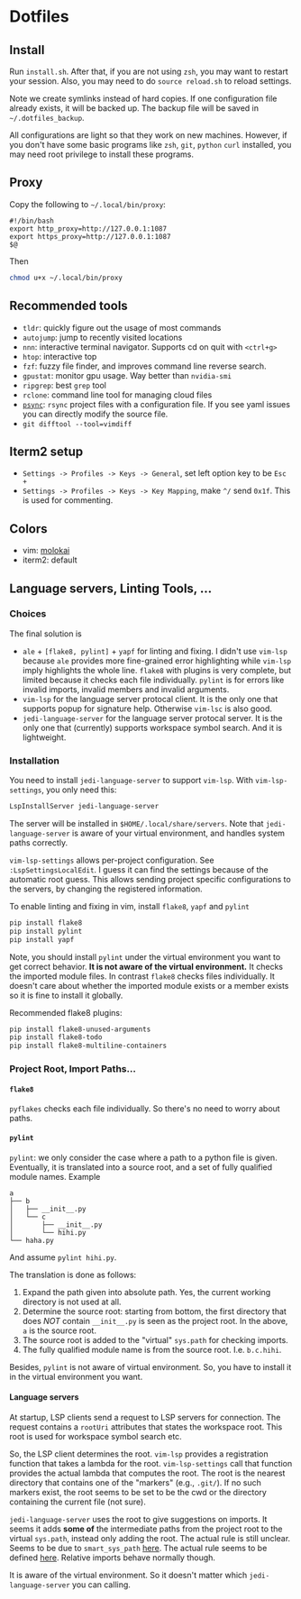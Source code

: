 # Dotfiles

## Install

Run `install.sh`. After that, if you are not using `zsh`, you may want to restart your session. 
Also, you may need to do `source reload.sh` to reload settings.

Note we create symlinks instead of hard copies. If one configuration file already exists, it will be backed up.
The backup file will be saved in `~/.dotfiles_backup`.

All configurations are light so that they work on new machines. 
However, if you don't have some basic programs like `zsh`, `git`, `python` `curl` installed, 
you may need root privilege to install these programs.

## Proxy

Copy the following to `~/.local/bin/proxy`:

```
#!/bin/bash
export http_proxy=http://127.0.0.1:1087
export https_proxy=http://127.0.0.1:1087
$@
```

Then

```bash
chmod u+x ~/.local/bin/proxy
```


## Recommended tools

* `tldr`: quickly figure out the usage of most commands
* `autojump`: jump to recently visited locations
* `nnn`: interactive terminal navigator. Supports cd on quit with `<ctrl+g>`
* `htop`: interactive top
* `fzf`: fuzzy file finder, and improves command line reverse search.
* `gpustat`: monitor gpu usage. Way better than `nvidia-smi`
* `ripgrep`: best `grep` tool
* `rclone`: command line tool for managing cloud files
* [`psync`](https://github.com/lazywei/psync): `rsync` project files with a configuration file. If you see yaml issues you can directly modify the source file.
* `git difftool --tool=vimdiff`

## Iterm2 setup

* `Settings -> Profiles -> Keys -> General`, set left option key to be `Esc +`
* `Settings -> Profiles -> Keys -> Key Mapping`, make `^/` send `0x1f`. This is used for commenting. 

## Colors

* vim: [molokai](https://github.com/tomasr/molokai)
* iterm2: default

## Language servers, Linting Tools, ...

### Choices

The final solution is 

* `ale` + `[flake8, pylint]` + `yapf` for linting and fixing. I didn't use `vim-lsp` because `ale` provides more fine-grained error highlighting while `vim-lsp` imply highlights the whole line. `flake8` with plugins is very complete, but limited because it checks each file individually. `pylint` is for errors like invalid imports, invalid members and invalid arguments.
* `vim-lsp` for the language server protocal client. It is the only one that supports popup for signature help. Otherwise `vim-lsc` is also good.
* `jedi-language-server` for the language server protocal server. It is the only one that (currently) supports workspace symbol search. And it is lightweight.

### Installation


You need to install `jedi-language-server` to support `vim-lsp`. With `vim-lsp-settings`, you only need this:

```bash
LspInstallServer jedi-language-server
```

The server will be installed in `$HOME/.local/share/servers`. Note that `jedi-language-server` is aware of your virtual environment, and handles system paths correctly.

`vim-lsp-settings` allows per-project configuration. See `:LspSettingsLocalEdit`. I guess it can find the settings because of the automatic root guess. This allows sending project specific configurations to the servers, by changing the registered information.

To enable linting and fixing in vim, install `flake8`, `yapf` and `pylint`

```bash
pip install flake8
pip install pylint
pip install yapf
```

Note, you should install `pylint` under the virtual environment you want to get correct behavior. **It is not aware of the virtual environment.** It checks the imported module files. In contrast `flake8` checks files individually. It doesn't care about whether the imported module exists or a member exists so it is fine to install it globally.

Recommended flake8 plugins:

```bash
pip install flake8-unused-arguments
pip install flake8-todo
pip install flake8-multiline-containers
```

### Project Root, Import Paths...

#### `flake8`

`pyflakes` checks each file individually. So there's no need to worry about paths.

#### `pylint`

`pylint`: we only consider the case where a path to a python file is given. Eventually, it is translated into a source root, and a set of fully qualified module names. Example

```
a
├── b
│   ├── __init__.py
│   └── c
│       ├── __init__.py
│       └── hihi.py
└── haha.py

```

And assume `pylint hihi.py`.

The translation is done as follows:

1. Expand the path given into absolute path. Yes, the current working directory is not used at all.
2. Determine the source root: starting from bottom, the first directory that does *NOT* contain `__init__.py` is seen as the project root. In the above, `a` is the source root.
3. The source root is added to the "virtual" `sys.path` for checking imports.
4. The fully qualified module name is from the source root. I.e. `b.c.hihi`.

Besides, `pylint` is not aware of virtual environment. So, you have to install it in the virtual environment you want.

#### Language servers

At startup, LSP clients send a request to LSP servers for connection. The request contains a `rootUri` attributes that states the workspace root. This root is used for workspace symbol search etc.

So, the LSP client determines the root. `vim-lsp` provides a registration function that takes a lambda for the root. `vim-lsp-settings` call that function provides the actual lambda that computes the root. The root is the nearest directory that contains one of the "markers" (e.g., `.git/`). If no such markers exist, the root seems to be set to be the cwd or the directory containing the current file (not sure).

`jedi-language-server` uses the root to give suggestions on imports. It seems it adds **some of** the intermediate paths from the project root to the virtual `sys.path`, instead only adding the root. The actual rule is still unclear. Seems to be due to `smart_sys_path` [here](https://jedi.readthedocs.io/en/latest/docs/api.html#jedi.Project). The actual rule seems to be defined [here](https://github.com/davidhalter/jedi/blob/44d77523b387e008a6d228c9641df95cb08233dc/jedi/api/project.py#L202). Relative imports behave normally though.

It is aware of the virtual environment. So it doesn't matter which `jedi-language-server` you can calling.

